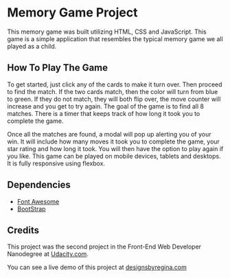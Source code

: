 # Memory Game Project

This memory game was built utilizing HTML, CSS and JavaScript. This game is a simple application that resembles the typical memory game we all played as a child.

## How To Play The Game

To get started, just click any of the cards to make it turn over. Then proceed to find the match. If the two cards match, then the color will turn from blue to green. If they do not match, they will both flip over, the move counter will increase and you get to try again. The goal of the game is to find all 8 matches. There is a timer that keeps track of how long it took you to complete the game. 

Once all the matches are found, a modal will pop up alerting you of your win. It will include how many moves it took you to complete the game, your star rating and how long it took. You will then have the option to play again if you like. This game can be played on mobile devices, tablets and desktops. It is fully responsive using flexbox.

## Dependencies
- [Font Awesome](https://fontawesome.com/)
- [BootStrap](https://getbootstrap.com/docs/4.0/getting-started/introduction/)

## Credits

This project was the second project in the Front-End Web Developer Nanodegree at [Udacity.com](https://www.udacity.com/). 

You can see a live demo of this project at [designsbyregina.com](http://www.designsbyregina.com/projects/memorygame/index.html)
